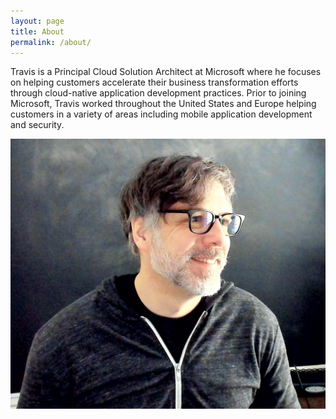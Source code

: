 ```yaml
---
layout: page
title: About
permalink: /about/
---
```


Travis is a Principal Cloud Solution Architect at Microsoft where he focuses on helping customers accelerate their business transformation efforts through cloud-native application development practices. Prior to joining Microsoft, Travis worked throughout the United States and Europe helping customers in a variety of areas including mobile application development and security.

![Travis](/media/about/tnielsen.png)